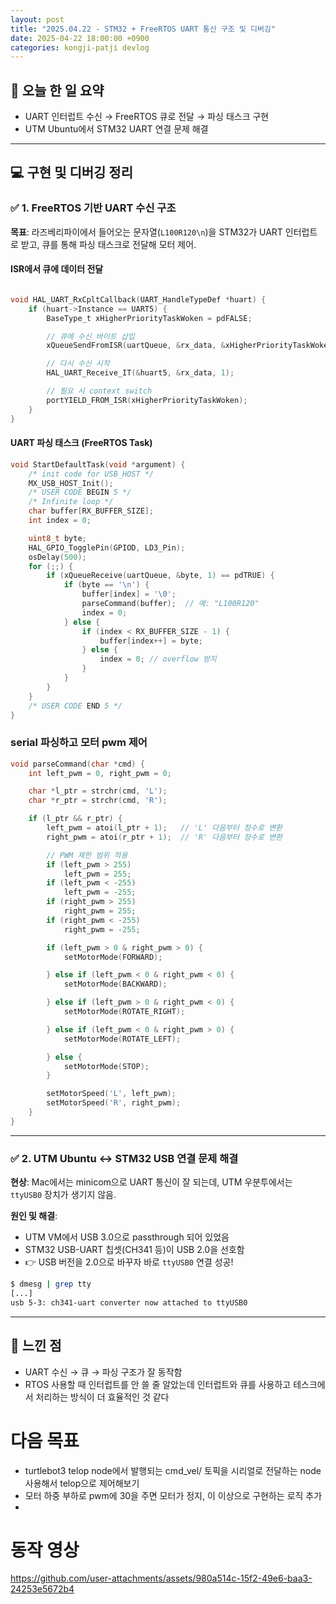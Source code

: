 ```yaml
---
layout: post
title: "2025.04.22 - STM32 + FreeRTOS UART 통신 구조 및 디버깅"
date: 2025-04-22 18:00:00 +0900
categories: kongji-patji devlog
---
```


## 📌 오늘 한 일 요약
- UART 인터럽트 수신 → FreeRTOS 큐로 전달 → 파싱 태스크 구현
- UTM Ubuntu에서 STM32 UART 연결 문제 해결

---

## 💻 구현 및 디버깅 정리

### ✅ 1. FreeRTOS 기반 UART 수신 구조

**목표**: 라즈베리파이에서 들어오는 문자열(`L100R120\n`)을 STM32가 UART 인터럽트로 받고, 큐를 통해 파싱 태스크로 전달해 모터 제어.

#### ISR에서 큐에 데이터 전달

```c

void HAL_UART_RxCpltCallback(UART_HandleTypeDef *huart) {
	if (huart->Instance == UART5) {
		BaseType_t xHigherPriorityTaskWoken = pdFALSE;

		// 큐에 수신 바이트 삽입
		xQueueSendFromISR(uartQueue, &rx_data, &xHigherPriorityTaskWoken);

		// 다시 수신 시작
		HAL_UART_Receive_IT(&huart5, &rx_data, 1);

		// 필요 시 context switch
		portYIELD_FROM_ISR(xHigherPriorityTaskWoken);
	}
}
```

#### UART 파싱 태스크 (FreeRTOS Task)

```c
void StartDefaultTask(void *argument) {
	/* init code for USB_HOST */
	MX_USB_HOST_Init();
	/* USER CODE BEGIN 5 */
	/* Infinite loop */
	char buffer[RX_BUFFER_SIZE];
	int index = 0;

	uint8_t byte;
	HAL_GPIO_TogglePin(GPIOD, LD3_Pin);
	osDelay(500);
	for (;;) {
		if (xQueueReceive(uartQueue, &byte, 1) == pdTRUE) {
			if (byte == '\n') {
				buffer[index] = '\0';
				parseCommand(buffer);  // 예: "L100R120"
				index = 0;
			} else {
				if (index < RX_BUFFER_SIZE - 1) {
					buffer[index++] = byte;
				} else {
					index = 0; // overflow 방지
				}
			}
		}
	}
	/* USER CODE END 5 */
}
```
### serial 파싱하고 모터 pwm 제어
```c
void parseCommand(char *cmd) {
	int left_pwm = 0, right_pwm = 0;

	char *l_ptr = strchr(cmd, 'L');
	char *r_ptr = strchr(cmd, 'R');

	if (l_ptr && r_ptr) {
		left_pwm = atoi(l_ptr + 1);   // 'L' 다음부터 정수로 변환
		right_pwm = atoi(r_ptr + 1);  // 'R' 다음부터 정수로 변환

		// PWM 제한 범위 적용
		if (left_pwm > 255)
			left_pwm = 255;
		if (left_pwm < -255)
			left_pwm = -255;
		if (right_pwm > 255)
			right_pwm = 255;
		if (right_pwm < -255)
			right_pwm = -255;

		if (left_pwm > 0 & right_pwm > 0) {
			setMotorMode(FORWARD);

		} else if (left_pwm < 0 & right_pwm < 0) {
			setMotorMode(BACKWARD);

		} else if (left_pwm > 0 & right_pwm < 0) {
			setMotorMode(ROTATE_RIGHT);

		} else if (left_pwm < 0 & right_pwm > 0) {
			setMotorMode(ROTATE_LEFT);

		} else {
			setMotorMode(STOP);
		}

		setMotorSpeed('L', left_pwm);
		setMotorSpeed('R', right_pwm);
	}
}
```
---

### ✅ 2. UTM Ubuntu ↔ STM32 USB 연결 문제 해결

**현상**: Mac에서는 minicom으로 UART 통신이 잘 되는데, UTM 우분투에서는 `ttyUSB0` 장치가 생기지 않음.

**원인 및 해결**:
- UTM VM에서 USB 3.0으로 passthrough 되어 있었음
- STM32 USB-UART 칩셋(CH341 등)이 USB 2.0을 선호함
- 👉 USB 버전을 2.0으로 바꾸자 바로 `ttyUSB0` 연결 성공!

```bash
$ dmesg | grep tty
[...]
usb 5-3: ch341-uart converter now attached to ttyUSB0
```
---

## 📝 느낀 점

- UART 수신 → 큐 → 파싱 구조가 잘 동작함
- RTOS 사용할 때 인터럽트를 안 쓸 줄 알았는데 인터럽트와 큐를 사용하고 테스크에서 처리하는 방식이 더 효율적인 것 같다

# 다음 목표
- turtlebot3 telop node에서 발행되는 cmd_vel/ 토픽을 시리얼로 전달하는 node 사용해서 telop으로 제어해보기
- 모터 하중 부하로 pwm에 30을 주면 모터가 정지, 이 이상으로 구현하는 로직 추가
- 
# 동작 영상
  https://github.com/user-attachments/assets/980a514c-15f2-49e6-baa3-24253e5672b4
